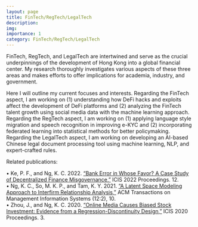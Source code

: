 ```yaml
---
layout: page
title: FinTech/RegTech/LegalTech
description: 
img:
importance: 1
category: FinTech/RegTech/LegalTech
---
```


FinTech, RegTech, and LegalTech are intertwined and serve as the crucial underpinnings of the development of Hong Kong into a global financial center. My research thoroughly investigates various aspects of these three areas and makes efforts to offer implications for academia, industry, and government.

Here I will outline my current focuses and interests. Regarding the FinTech aspect, I am working on (1) understanding how DeFi hacks and exploits affect the development of DeFi platforms and (2) analyzing the FinTech talent growth using social media data with the machine learning approach. Regarding the RegTech aspect, I am working on (1) applying language style migration and speech recognition in improving e-KYC and (2) incorporating federated learning into statistical methods for better policymaking. Regarding the LegalTech aspect, I am working on developing an AI-based Chinese legal document processing tool using machine learning, NLP, and expert-crafted rules. 

Related publications:

•   Ke, P. F., and Ng, K. C. 2022. <a href="https://aisel.aisnet.org/icis2022/blockchain/blockchain/12">“Bank Error in Whose Favor? A Case Study of Decentralized Finance Misgovernance,”</a> ICIS 2022 Proceedings. 12. <br>
•   Ng, K. C., So, M. K. P., and Tam, K. Y. 2021. <a href="https://dl.acm.org/doi/10.1145/3424240">“A Latent Space Modeling Approach to Interfirm Relationship Analysis,”</a> ACM Transactions on Management Information Systems (12:2), 10. <br>
•   Zhou, J., and Ng, K. C. 2020. <a href="https://aisel.aisnet.org/icis2020/social_media/social_media/3">“Online Media Causes Biased Stock Investment: Evidence from a Regression-Discontinuity Design,”</a> ICIS 2020 Proceedings. 3. 

